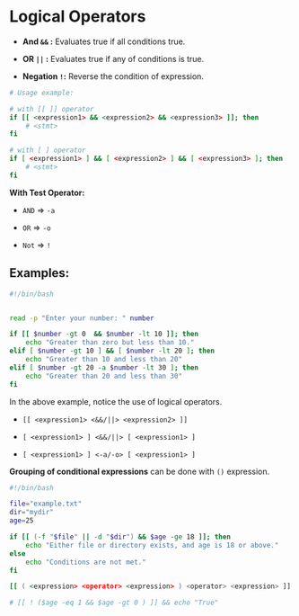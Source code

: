 # Logical Operators

- **And ``&&`` :** Evaluates true if all conditions true.

- **OR ``||`` :** Evaluates true if any of conditions is true.

- **Negation ``!``:** Reverse the condition of expression.

```bash
# Usage example:

# with [[ ]] operator
if [[ <expression1> && <expression2> && <expression3> ]]; then
    # <stmt>
fi

# with [ ] operator
if [ <expression1> ] && [ <expression2> ] && [ <expression3> ]; then
    # <stmt>
fi
```

**With Test Operator:**

- `AND` => `-a`

- `OR` => `-o`

- `Not` => `!`


## Examples:

```bash
#!/bin/bash


read -p "Enter your number: " number

if [[ $number -gt 0  && $number -lt 10 ]]; then
	echo "Greater than zero but less than 10."
elif [ $number -gt 10 ] && [ $number -lt 20 ]; then
	echo "Greater than 10 and less than 20"
elif [ $number -gt 20 -a $number -lt 30 ]; then
	echo "Greater than 20 and less than 30"
fi
```

In the above example, notice the use of logical operators.

- ``[[ <expression1> <&&/||> <expression2> ]]``


- ``[ <expression1> ] <&&/||> [ <expression1> ]``


- ``[ <expression1> ] <-a/-o> [ <expression1> ]``


**Grouping of conditional expressions** can be done with ``()`` expression.


```bash
#!/bin/bash

file="example.txt"
dir="mydir"
age=25

if [[ (-f "$file" || -d "$dir") && $age -ge 18 ]]; then
    echo "Either file or directory exists, and age is 18 or above."
else
    echo "Conditions are not met."
fi
```

```bash
[[ ( <expression> <operator> <expression> ) <operator> <expression> ]]

# [[ ! ($age -eq 1 && $age -gt 0 ) ]] && echo "True"
```
